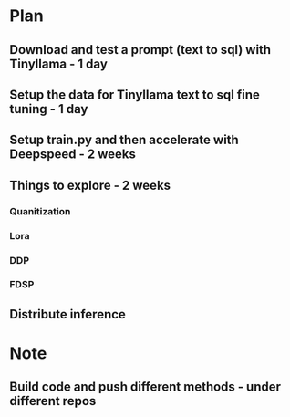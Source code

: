 # Plan

## Download and test a prompt (text to sql) with Tinyllama - 1 day

## Setup the data for Tinyllama text to sql fine tuning - 1 day

## Setup train.py and then accelerate with Deepspeed - 2 weeks

## Things to explore - 2 weeks
### Quanitization
### Lora
### DDP
### FDSP
## Distribute inference


# Note
## Build code and push different methods - under different repos